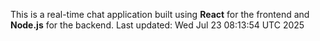 This is a real-time chat application built using **React** for the frontend and **Node.js** for the backend.
Last updated: Wed Jul 23 08:13:54 UTC 2025
